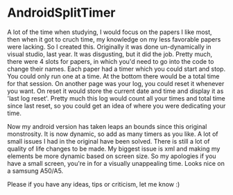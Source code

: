 # AndroidSplitTimer
A lot of the time when studying, I would focus on the papers I like most, then when it got to cruch time, my knowledge on my less favorable papers were lacking. So I created
this. Originally it was done un-dynamically in visual studio, last year. It was disgusting, but it did the job. Pretty much, there were 4 slots for papers, in which you'd need to
go into the code to change their names. Each paper had a timer which you could start and stop. You could only run one at a time. At the bottom there would be a total time for
that session. On another page was your log, you could reset it whenever you want. On reset it would store the current date and time and display it as 'last log reset'. Pretty
much this log would count all your times and total time since last reset, so you could get an idea of where you were dedicating your time.

Now my android version has taken leaps an bounds since this original monstrosity. It is now dynamic, so add as many timers as you like. A lot of small issues I had in the original
have been solved. There is still a lot of quality of life changes to be made. My biggest issue is xml and making my elements be more dynamic based on screen size. So my apologies if you have a small screen, you're in for a visually unappealing time. Looks nice on a samsung A50/A5.

Please if you have any ideas, tips or criticism, let me know :)
